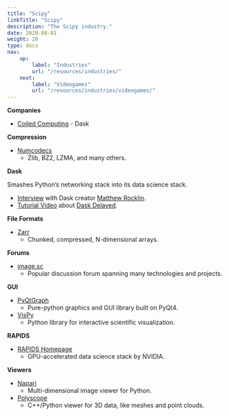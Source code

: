 ```yaml
---
title: "Scipy"
linkTitle: "Scipy"
description: "The Scipy industry."
date: 2020-08-01
weight: 20
type: docs
nav:
    up:
        label: "Industries"
        url: "/resources/industries/"
    next:
        label: "Videogames"
        url: "/resources/industries/videogames/"
---
```


**Companies**
* [Coiled Computing](https://coiled.io/) - Dask

**Compression**

* [Numcodecs](https://numcodecs.readthedocs.io/en/stable/)
  * Zlib, BZ2, LZMA, and many others.

**Dask**

Smashes Python’s networking stack into its data science stack.

* [Interview](https://notamonadtutorial.com/interview-with-dasks-creator-scale-your-python-from-one-computer-to-a-thousand-b4483376f200)  with Dask creator [Matthew Rocklin](https://matthewrocklin.com/).
* [Tutorial Video](https://youtu.be/SHqFmynRxVU) about [Dask Delayed](https://docs.dask.org/en/latest/delayed.html).

 **File Formats**

 * [Zarr](https://zarr.readthedocs.io/en/stable/)
   * Chunked, compressed, N-dimensional arrays.

**Forums**
* [image.sc](https://forum.image.sc/)
    * Popular discussion forum spanning many technologies and projects.

**GUI**

* [PyQtGraph](http://www.pyqtgraph.org/)
  * Pure-python graphics and GUI library built on PyQt4.
* [VisPy](http://vispy.org/)
  * Python library for interactive scientific visualization.

**RAPIDS**

* [RAPIDS Homepage](https://rapids.ai/)
  * GPU-accelerated data science stack by NVIDIA.

**Viewers**

* [Napari](https://napari.org/)
  * Multi-dimensional image viewer for Python.
* [Polyscope](https://polyscope.run/py/)
   * C++/Python viewer for 3D data, like meshes and point clouds.
